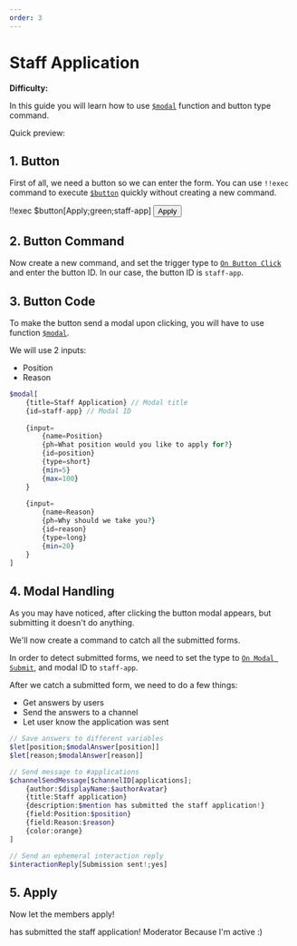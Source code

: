 ```yaml
---
order: 3
---
```


# Staff Application

**Difficulty:** <Hard/>

In this guide you will learn how to use [`$modal`](../Functions/Interaction/modal.md) function and button type command.

Quick preview:
<Pic src="/images/tutorials/staff-app/1.png"/>

## 1. Button

First of all, we need a button so we can enter the form. You can use `!!exec` command to execute [`$button`](../Functions/Buttons/button.md) quickly without creating a new command.

<Discord>
    <UserMessage>
        !!exec $button[Apply;green;staff-app]
    </UserMessage>
    <BotMessage>
        <Buttons>
            <Button type="success">
                Apply
            </Button>
        </Buttons>
    </BotMessage>
</Discord>

## 2. Button Command

Now create a new command, and set the trigger type to [`On Button Click`](../Triggers/12-button.md) and enter the button ID. In our case, the button ID is `staff-app`.
<Pic src="/images/tutorials/staff-app/2.png"/>

## 3. Button Code

To make the button send a modal upon clicking, you will have to use function [`$modal`](../Functions/Interaction/modal.md).

We will use 2 inputs:
- Position
- Reason

```php
$modal[
    {title=Staff Application} // Modal title
    {id=staff-app} // Modal ID
    
    {input=
        {name=Position}
        {ph=What position would you like to apply for?}
        {id=position}
        {type=short}
        {min=5}
        {max=100}
    }
    
    {input=
        {name=Reason}
        {ph=Why should we take you?}
        {id=reason}
        {type=long}
        {min=20}
    }
]
```

## 4. Modal Handling

As you may have noticed, after clicking the button modal appears, but submitting it doesn't do anything.

We'll now create a command to catch all the submitted forms.

In order to detect submitted forms, we need to set the type to [`On Modal Submit`](../Triggers/14-modal.md), and modal ID to `staff-app`.
<Pic src="/images/tutorials/staff-app/3.png"/>

After we catch a submitted form, we need to do a few things:
- Get answers by users
- Send the answers to a channel
- Let user know the application was sent

```php
// Save answers to different variables
$let[position;$modalAnswer[position]]
$let[reason;$modalAnswer[reason]]

// Send message to #applications
$channelSendMessage[$channelID[applications];
    {author:$displayName:$authorAvatar}
    {title:Staff application}
    {description:$mention has submitted the staff application!}
    {field:Position:$position}
    {field:Reason:$reason}
    {color:orange}
]

// Send an ephemeral interaction reply
$interactionReply[Submission sent!;yes]
```

## 5. Apply

Now let the members apply!

<Discord>
    <BotMessage>
        <discord-embed authorIcon="https://cdn.discordapp.com/embed/avatars/0.png" authorName="User" embedTitle="Staff application" borderColor="#ff5100">
            <Mention/> has submitted the staff application!
            <discord-embed-fields>
                <discord-embed-field fieldTitle="Position">
                    Moderator
                </discord-embed-field>
                <discord-embed-field fieldTitle="Reason">
                    Because I'm active :)
                </discord-embed-field>
            </discord-embed-fields>
        </discord-embed>
    </BotMessage>
</Discord>